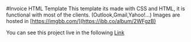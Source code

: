 #Invoice HTML Template
This template its made with CSS and HTML, it is functional with most of the clients. (Outlook,Gmail,Yahoo!...)
Images are hosted in [https://imgbb.com/](https://ibb.co/album/2WFgzB)

You can see this project live in the following [Link](https://jphuici.github.io/Invoice-HTML-Template/)